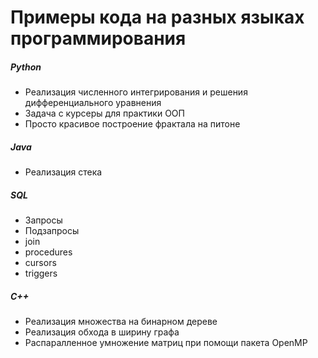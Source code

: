 # Примеры кода на разных языках программирования
##### Python
- Реализация численного интегрирования и решения дифференциального уравнения
- Задача с курсеры для практики ООП
- Просто красивое построение фрактала на питоне

##### Java
- Реализация стека

##### SQL
- Запросы
- Подзапросы
- join
- procedures
- cursors
- triggers
##### C++
- Реализация множества на бинарном дереве
- Реализация обхода в ширину графа
- Распаралленное умножение матриц при помощи пакета OpenMP

